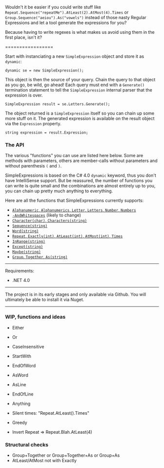 Wouldn't it be easier if you could write stuff like `Repeat.Sequence("repeatMe").AtLeast(2).AtMost(4).Times` or `Group.Sequence("aeiou").As("vowels")` instead of those nasty Regular Expressions and let a tool generate the expressions for you?

Because having to write regexes is what makes us avoid using them in the first place, isn't it?

=================

Start with instanciating a new `SimpleExpression` object and store it as `dynamic`:

    dynamic se = new SimpleExpression();

This object is then the source of your query. Chain the query to that object as you go, be wild, go ahead! Each query must end with a `Generate()` termination statement to tell the `SimpleExpression` internal parser that the expression is over.

    SimpleExpression result = se.Letters.Generate();
      
The object returned is a `SimpleExpression` itself so you can chain up some more stuff on it.
The generated expression is available on the result object via the `Expression` property.

    string expression = result.Expression;

### The API

The various "functions" you can use are listed here below. Some are methods with parameters, others are member-calls without parameters and without parenthesis `(` and `)`.

SimpleExpressions is based on the C# 4.0 `dynamic` keyword, thus you don't have IntelliSense support. But be reassured, the number of functions you can write is quite small and the combinations are almost entirely up to you, you can chain up pretty much anything to everything.

Here are all the functions that SimpleExpressions currently supports:
* [`Alphanumeric`, `Alphanumerics`, `Letter`, `Letters`, `Number`, `Numbers`](https://github.com/Timothep/SimpleExpressions/wiki/Base-constructs)
* [`-AndWhitespaces`](https://github.com/Timothep/SimpleExpressions/wiki/Whitespace) (likely to change)
* [`Character(char)`, `Characters(string)`](https://github.com/Timothep/SimpleExpressions/wiki/Character)
* [`Sequence(string)`](https://github.com/Timothep/SimpleExpressions/wiki/Sequence)
* [`Word(string)`](https://github.com/Timothep/SimpleExpressions/wiki/Word)
* [`Repeat`, `Exactly(int)`, `AtLeast(int)`, `AtMost(int)`, `Times`](https://github.com/Timothep/SimpleExpressions/wiki/Repetition)
* [`InRange(string)`](https://github.com/Timothep/SimpleExpressions/wiki/Range)
* [`Except(string)`](https://github.com/Timothep/SimpleExpressions/wiki/Except)
* [`Maybe(string)`](https://github.com/Timothep/SimpleExpressions/wiki/Maybe)
* [`Group`, `Together`, `As(string)`](https://github.com/Timothep/SimpleExpressions/wiki/Group)

***

Requirements:
* .NET 4.0

***

The project is in its early stages and only available via Github. You will ultimately be able to install it via Nuget.

***

### WIP, functions and ideas

* Either
* Or
* CaseInsensitive
* StartWith
* EndOfWord
* AsWord
* AsLine
* EndOfLine
* Anything
* Silent times: "Repeat.AtLeast().Times"
* Greedy

* Invert Repeat => Repeat.Blah.AtLeast(4)

### Structural checks
* Group+Together or Group+Together+As or Group+As
* AtLeast/AtMost not with Exactly